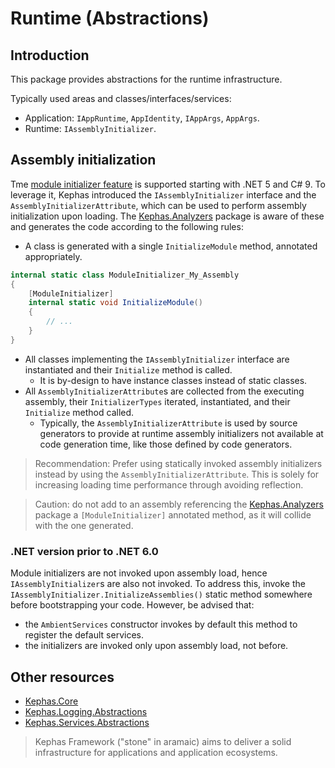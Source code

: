 ﻿# Runtime (Abstractions)

## Introduction
This package provides abstractions for the runtime infrastructure.

Typically used areas and classes/interfaces/services:
* Application: `IAppRuntime`, `AppIdentity`, `IAppArgs`, `AppArgs`.
* Runtime: `IAssemblyInitializer`.

## Assembly initialization

Tme [module initializer feature](https://docs.microsoft.com/en-us/dotnet/csharp/language-reference/proposals/csharp-9.0/module-initializers?source=recommendations) is supported starting with .NET 5 and C# 9.
To leverage it, Kephas introduced the `IAssemblyInitializer` interface and the `AssemblyInitializerAttribute`, which can be used to perform assembly initialization upon loading.
The [Kephas.Analyzers](https://www.nuget.org/packages/Kephas.Analyzers) package is aware of these and generates the code according to the following rules:
* A class is generated with a single `InitializeModule` method, annotated appropriately.
```csharp
internal static class ModuleInitializer_My_Assembly
{
    [ModuleInitializer]
    internal static void InitializeModule()
    {
        // ...
    }
}
```
* All classes implementing the `IAssemblyInitializer` interface are instantiated and their `Initialize` method is called.
    * It is by-design to have instance classes instead of static classes.
* All `AssemblyInitializerAttribute`s are collected from the executing assembly, their `InitializerTypes` iterated, instantiated, and their `Initialize` method called.
    * Typically, the `AssemblyInitializerAttribute` is used by source generators to provide at runtime assembly initializers not available at code generation time, like those defined by code generators.

> Recommendation: Prefer using statically invoked assembly initializers instead by using the `AssemblyInitializerAttribute`.
> This is solely for increasing loading time performance through avoiding reflection.

> Caution: do not add to an assembly referencing the [Kephas.Analyzers](https://www.nuget.org/packages/Kephas.Analyzers) package
> a `[ModuleInitializer]` annotated method, as it will collide with the one generated.

### .NET version prior to .NET 6.0
Module initializers are not invoked upon assembly load, hence `IAssemblyInitializer`s are also not invoked. To address this, invoke the `IAssemblyInitializer.InitializeAssemblies()` static method somewhere before bootstrapping your code.
However, be advised that:
* the `AmbientServices` constructor invokes by default this method to register the default services.
* the initializers are invoked only upon assembly load, not before.

## Other resources

* [Kephas.Core](https://www.nuget.org/packages/Kephas.Core)
* [Kephas.Logging.Abstractions](https://www.nuget.org/packages/Kephas.Logging.Abstractions)
* [Kephas.Services.Abstractions](https://www.nuget.org/packages/Kephas.Services.Abstractions)

> Kephas Framework ("stone" in aramaic) aims to deliver a solid infrastructure for applications and application ecosystems.

